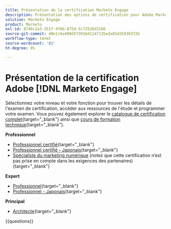```yaml
---
title: Présentation de la certification Marketo Engage
description: Présentation des options de certification pour Adobe Marketo Engage
solution: Marketo Engage
product: Marketo
exl-id: 8746c2a3-351f-4f6b-875d-5c72526d3166
source-git-commit: d0e1c6a499d5f3016d1147135e2e85d2b930372b
workflow-type: tm+mt
source-wordcount: '82'
ht-degree: 0%

---
```


# Présentation de la certification Adobe [!DNL Marketo Engage]

Sélectionnez votre niveau et votre fonction pour trouver les détails de l&#39;examen de certification, accéder aux ressources de l&#39;étude et programmer votre examen. Vous pouvez également explorer le [catalogue de certification complet](https://certification.adobe.com/certifications){target="_blank"} ainsi que [cours de formation technique](https://certification.adobe.com/courses/?/courses){target="_blank"}.

**Professionnel**

* [Professionnel certifié](https://certification.adobe.com/certification/engage-professional){target="_blank"} <!--AD0-E555-->
* [Professionnel certifié - Japonais](https://certification.adobe.com/certification/engage-professional){target="_blank"} <!--AD0-E555-J-->
* [Spécialiste du marketing numérique](https://certification.adobe.com/certification/digital-marketer-professional) (notez que cette certification n’est pas prise en compte dans les exigences des partenaires){target="_blank"} <!--AD0-E564-->

**Expert**

* [Professionnel](https://certification.adobe.com/certification/marketo-engage-business-practitioner-expert){target="_blank"} <!--AD0-E559-->
* [Professionnel - Japonais](https://certification.adobe.com/certification/marketo-engage-business-practitioner-expert){target="_blank"} <!--AD0-E559-J-->

**Principal**

* [Architecte](https://certification.adobe.com/certification/marketo-engage-architect-master){target="_blank"} <!--AD0-E560-->

{{questions}}

